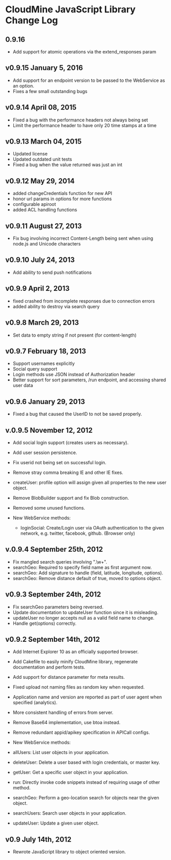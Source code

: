 # CloudMine JavaScript Library Change Log

## 0.9.16 
* Add support for atomic operations via the extend_responses param

## v0.9.15 January 5, 2016
* Add support for an endpoint version to be passed to the WebService as an option.
* Fixes a few small outstanding bugs

## v0.9.14 April 08, 2015
* Fixed a bug with the performance headers not always being set
* Limit the performance header to have only 20 time stamps at a time

## v0.9.13 March 04, 2015
* Updated license
* Updated outdated unit tests
* Fixed a bug when the value returned was just an int

## v0.9.12 May 29, 2014
* added changeCredentials function for new API
* honor url params in options for more functions
* configurable apiroot
* added ACL handling functions

## v0.9.11 August 27, 2013
* Fix bug involving incorrect Content-Length being sent when using node.js and Unicode characters

## v0.9.10 July 24, 2013
* Add ability to send push notifications

## v0.9.9  April 2, 2013
* fixed crashed from incomplete responses due to connection errors
* added ability to destroy via search query

## v0.9.8  March 29, 2013
* Set data to empty string if not present (for content-length)

## v0.9.7  February 18, 2013
* Support usernames explicitly
* Social query support
* Login methods use JSON instead of Authorization header
* Better support for sort parameters, /run endpoint, and accessing shared user data

## v0.9.6 January 29, 2013
* Fixed a bug that caused the UserID to not be saved properly.

## v.0.9.5 November 12, 2012
* Add social login support (creates users as necessary).
* Add user session persistence.
* Fix userid not being set on successful login.
* Remove stray comma breaking IE and other IE fixes.
* createUser: profile option will assign given all properties to the new user object.
* Remove BlobBuilder support and fix Blob construction.
* Removed some unused functions.

* New WebService methods:
  * loginSocial: Create/Login user via OAuth authentication to the given network, e.g. twitter, facebook, github. (Browser only)

## v.0.9.4 September 25th, 2012
* Fix mangled search queries involving ".\w+".
* searchGeo: Required to specify field name as first argument now.
* searchGeo: Add signature to handle (field, latitude, longitude, options).
* searchGeo: Remove distance default of true, moved to options object.

## v0.9.3 September 24th, 2012
* Fix searchGeo parameters being reversed.
* Update documentation to updateUser function since it is misleading.
* updateUser no longer accepts null as a valid field name to change.
* Handle get(options) correctly.

## v0.9.2 September 14th, 2012
* Add Internet Explorer 10 as an officially supported browser.
* Add Cakefile to easily minify CloudMine library, regenerate documentation and perform tests.
* Add support for distance parameter for meta results.
* Fixed upload not naming files as random key when requested.
* Application name and version are reported as part of user agent when specified (analytics).
* More consistent handling of errors from server.
* Remove Base64 implementation, use btoa instead.
* Remove redundant appid/apikey specification in APICall configs.

*	New WebService methods:
  * allUsers: List user objects in your application.
  * deleteUser: Delete a user based with login credentials, or master key.
  * getUser: Get a specific user object in your application.
  * run: Directly invoke code snippets instead of requiring usage of other method.
  * searchGeo: Perform a geo-location search for objects near the given object.
  * searchUsers: Search user objects in your application.
  * updateUser: Update a given user object.

## v0.9 July 14th, 2012
* Rewrote JavaScript library to object oriented version.
